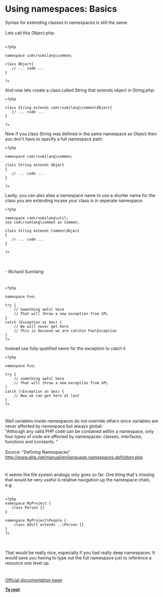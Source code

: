 # Using namespaces: Basics



Syntax for extending classes in namespaces is still the same.<br><br>Lets call this Object.php:<br><br>

```
<?php

namespace com\rsumilang\common;

class Object{
   // ... code ...
}

?>
```


And now lets create a class called String that extends object in String.php:



```
<?php

class String extends com\rsumilang\common\Object{
   // ... code ...
}

?>
```


Now if you class String was defined in the same namespace as Object then you don&apos;t have to specify a full namespace path:



```
<?php

namespace com\rsumilang\common;

class String extends Object
{
   // ... code ...
}

?>
```


Lastly, you can also alias a namespace name to use a shorter name for the class you are extending incase your class is in seperate namespace:



```
<?php

namespace com\rsumilang\util;
use com\rsumlang\common as Common;

class String extends Common\Object
{
   // ... code ...
}

?>
```
<br><br>- Richard Sumilang  

#



```
<?php

namespace Foo;

try {
    // Something awful here
    // That will throw a new exception from SPL
} 
catch (Exception as $ex) {
    // We will never get here
    // This is because we are catchin Foo\Exception
}
?>
```


Instead use fully qualified name for the exception to catch it



```
<?php 

namespace Foo;

try {
    // something awful here
    // That will throw a new exception from SPL
} 
catch (\Exception as $ex) {
    // Now we can get here at last
}
?>
```
  

#

Well variables inside namespaces do not override others since variables are never affected by namespace but always global:<br>"Although any valid PHP code can be contained within a namespace, only four types of code are affected by namespaces: classes, interfaces, functions and constants. "<br><br>Source: "Defining Namespaces"<br>http://www.php.net/manual/en/language.namespaces.definition.php  

#

It seems the file system analogy only goes so far. One thing that&apos;s missing that would be very useful is relative navigation up the namespace chain, e.g.<br><br>

```
<?php
namespace MyProject {
   class Person {}
}

namespace MyProject\People {
    class Adult extends ..\Person {}
}
?>
```
<br><br>That would be really nice, especially if you had really deep namespaces. It would save you having to type out the full namespace just to reference a resource one level up.  

#

[Official documentation page](https://www.php.net/manual/en/language.namespaces.basics.php)

**[To root](/README.md)**